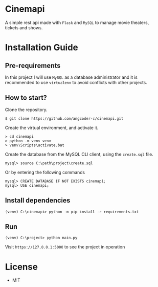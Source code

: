 # Cinemapi
A simple rest api made with `Flask` and `MySQL` to manage movie theaters, tickets and shows.

# Installation Guide
## Pre-requirements
In this project I will use `MySQL` as a database administrator and it is recommended to use `virtualenv` to avoid conflicts with other projects.

## How to start?
Clone the repository.
```
$ git clone https://github.com/angcoder-c/cinemapi.git
```
Create the virtual environment, and activate it.
```
> cd cinemapi
> python -m venv venv
> venv\Scripts\activate.bat
```
Create the database from the MySQL CLI client, using the `create.sql` file.
```
mysql> source C:\path\project\create.sql
```
Or by entering the following commands
```
mysql> CREATE DATABASE IF NOT EXISTS cinemapi;
mysql> USE cinemapi;
```

## Install dependencies
```
(venv) C:\cinemapi> python -m pip install -r requirements.txt
```

## Run 
```
(venv) C:\project> python main.py
```
Visit `https://127.0.0.1:5000` to see the project in operation
# License
- MIT
